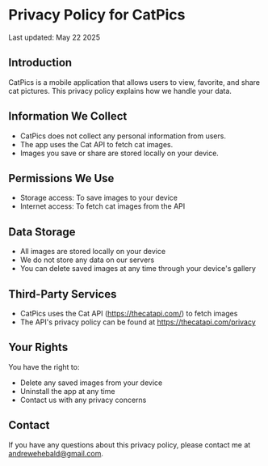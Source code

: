 # Privacy Policy for CatPics

Last updated: May 22 2025

## Introduction
CatPics is a mobile application that allows users to view, favorite, and share cat pictures. This privacy policy explains how we handle your data.

## Information We Collect
- CatPics does not collect any personal information from users.
- The app uses the Cat API to fetch cat images.
- Images you save or share are stored locally on your device.

## Permissions We Use
- Storage access: To save images to your device
- Internet access: To fetch cat images from the API

## Data Storage
- All images are stored locally on your device
- We do not store any data on our servers
- You can delete saved images at any time through your device's gallery

## Third-Party Services
- CatPics uses the Cat API (https://thecatapi.com/) to fetch images
- The API's privacy policy can be found at https://thecatapi.com/privacy

## Your Rights
You have the right to:
- Delete any saved images from your device
- Uninstall the app at any time
- Contact us with any privacy concerns

## Contact
If you have any questions about this privacy policy, please contact me at andrewehebald@gmail.com.
